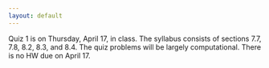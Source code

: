 ```yaml
---
layout: default
---
```


Quiz 1 is on Thursday, April 17, in class. The syllabus consists of sections 7.7, 7.8, 8.2, 8.3, and 8.4. The quiz problems will be largely computational. There is no HW due on April 17.
